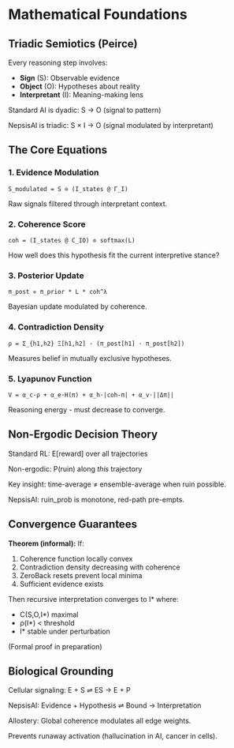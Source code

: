 # Mathematical Foundations

## Triadic Semiotics (Peirce)

Every reasoning step involves:
- **Sign** (S): Observable evidence
- **Object** (O): Hypotheses about reality
- **Interpretant** (I): Meaning-making lens

Standard AI is dyadic: S → O (signal to pattern)

NepsisAI is triadic: S × I → O (signal modulated by interpretant)

## The Core Equations

### 1. Evidence Modulation
```
S_modulated = S ⊙ (I_states @ Γ_I)
```
Raw signals filtered through interpretant context.

### 2. Coherence Score
```
coh = (I_states @ C_IO) ⊙ softmax(L)
```
How well does this hypothesis fit the current interpretive stance?

### 3. Posterior Update
```
π_post ∝ π_prior * L * coh^λ
```
Bayesian update modulated by coherence.

### 4. Contradiction Density
```
ρ = Σ_{h1,h2} Ξ[h1,h2] · (π_post[h1] · π_post[h2])
```
Measures belief in mutually exclusive hypotheses.

### 5. Lyapunov Function
```
V = α_c·ρ + α_e·H(π) + α_h·|coh-π| + α_v·||Δπ||
```
Reasoning energy - must decrease to converge.

## Non-Ergodic Decision Theory

Standard RL: E[reward] over all trajectories

Non-ergodic: P(ruin) along *this* trajectory

Key insight: time-average ≠ ensemble-average when ruin possible.

NepsisAI: ruin_prob is monotone, red-path pre-empts.

## Convergence Guarantees

**Theorem (informal):** If:
1. Coherence function locally convex
2. Contradiction density decreasing with coherence
3. ZeroBack resets prevent local minima
4. Sufficient evidence exists

Then recursive interpretation converges to I* where:
- C(S,O,I*) maximal
- ρ(I*) < threshold
- I* stable under perturbation

(Formal proof in preparation)

## Biological Grounding

Cellular signaling: E + S ⇌ ES → E + P

NepsisAI: Evidence + Hypothesis ⇌ Bound → Interpretation

Allostery: Global coherence modulates all edge weights.

Prevents runaway activation (hallucination in AI, cancer in cells).
